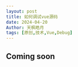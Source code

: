 ```yaml
---
layout: post
title: 如何调试vue源码
date: 2024-04-20
Author: 天枫皓月
tags: [原创,技术,Vue,Debug]
---
```


## Coming soon